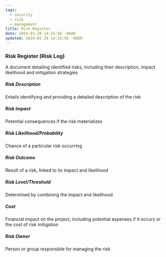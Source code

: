 ```yaml
---
tags:
  - security
  - risk
  - management
title: Risk Register
date: 2024-01-28 14:15:56 -0600
updated: 2024-01-28 14:15:56 -0600
---
```


### Risk Register (Risk Log)
A document detailing identified risks, including their description, impact likelihood and mitigation strategies

##### Risk Description
Entails identifying and providing a detailed description of the risk

##### Risk Impact
Potential consequences if the risk materializes

##### Risk Likelihood/Probability
Chance of a particular risk occurring

##### Risk Outcome
Result of a risk, linked to its impact and likelihood

##### Risk Level/Threshold
Determined by combining the impact and likelihood

##### Cost
Financial impact on the project, including potential expenses if it occurs or the cost of risk mitigation

##### Risk Owner
Person or group responsible for managing the risk
